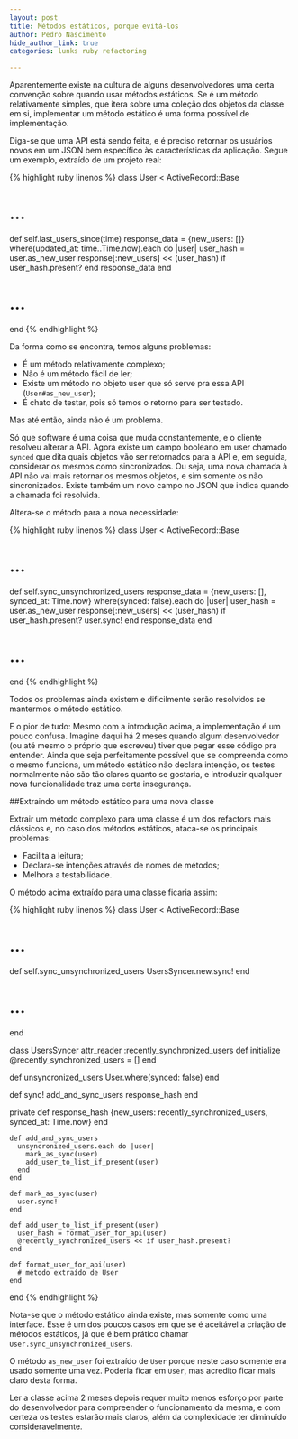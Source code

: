 ```yaml
---
layout: post
title: Métodos estáticos, porque evitá-los
author: Pedro Nascimento
hide_author_link: true
categories: lunks ruby refactoring

---
```



Aparentemente existe na cultura de alguns desenvolvedores uma certa convenção sobre quando usar métodos estáticos. Se é um método relativamente simples, que itera sobre uma coleção dos objetos da classe em si, implementar um método estático é uma forma possível de implementação.

Diga-se que uma API está sendo feita, e é preciso retornar os usuários novos em um JSON bem específico às características da aplicação. Segue um exemplo, extraído de um projeto real:
<!--more-->

{% highlight ruby linenos %}
class User < ActiveRecord::Base
  # ...
  def self.last_users_since(time)
    response_data = {new_users: []}
    where(updated_at: time..Time.now).each do |user|
      user_hash = user.as_new_user
      response[:new_users] << (user_hash) if user_hash.present?
    end
    response_data
  end
  # ...
end
{% endhighlight %}

Da forma como se encontra, temos alguns problemas:

* É um método relativamente complexo;
* Não é um método fácil de ler;
* Existe um método no objeto user que só serve pra essa API (`User#as_new_user`);
* É chato de testar, pois só temos o retorno para ser testado.

Mas até então, ainda não é um problema.

Só que software é uma coisa que muda constantemente, e o cliente resolveu alterar a API. Agora existe um campo booleano em user chamado `synced` que dita quais objetos vão ser retornados para a API e, em seguida, considerar os mesmos como sincronizados. Ou seja, uma nova chamada à API não vai mais retornar os mesmos objetos, e sim somente os não sincronizados. Existe também um novo campo no JSON que indica quando a chamada foi resolvida.

Altera-se o método para a nova necessidade:

{% highlight ruby linenos %}
class User < ActiveRecord::Base
  # ...
  def self.sync_unsynchronized_users
    response_data = {new_users: [], synced_at: Time.now}
    where(synced: false).each do |user|
      user_hash = user.as_new_user
      response[:new_users] << (user_hash) if user_hash.present?
      user.sync!
    end
    response_data
  end
  # ...
end
{% endhighlight %}

Todos os problemas ainda existem e dificilmente serão resolvidos se mantermos o método estático.

E o pior de tudo: Mesmo com a introdução acima, a implementação é um pouco confusa. Imagine daqui há 2 meses quando algum desenvolvedor (ou até mesmo o próprio que escreveu) tiver que pegar esse código pra entender. Ainda que seja perfeitamente possível que se compreenda como o mesmo funciona, um método estático não declara intenção, os testes normalmente não são tão claros quanto se gostaria, e introduzir qualquer nova funcionalidade traz uma certa insegurança.

##Extraindo um método estático para uma nova classe

Extrair um método complexo para uma classe é um dos refactors mais clássicos e, no caso dos métodos estáticos, ataca-se os principais problemas:

* Facilita a leitura;
* Declara-se intenções através de nomes de métodos;
* Melhora a testabilidade.

O método acima extraído para uma classe ficaria assim:

{% highlight ruby linenos %}
class User < ActiveRecord::Base
  # ...
  def self.sync_unsynchronized_users
    UsersSyncer.new.sync!
  end
  # ...
end

class UsersSyncer
  attr_reader :recently_synchronized_users
  def initialize
    @recently_synchronized_users = []
  end

  def unsyncronized_users
    User.where(synced: false)
  end

  def sync!
    add_and_sync_users
    response_hash
  end

  private
    def response_hash
      {new_users: recently_synchronized_users, synced_at: Time.now}
    end

    def add_and_sync_users
      unsyncronized_users.each do |user|
        mark_as_sync(user)
        add_user_to_list_if_present(user)
      end
    end

    def mark_as_sync(user)
      user.sync!
    end

    def add_user_to_list_if_present(user)
      user_hash = format_user_for_api(user)
      @recently_synchronized_users << if user_hash.present?
    end

    def format_user_for_api(user)
      # método extraído de User
    end
end
{% endhighlight %}

Nota-se que o método estático ainda existe, mas somente como uma interface. Esse é um dos poucos casos em que se é aceitável a criação de métodos estáticos, já que é bem prático chamar `User.sync_unsynchronized_users`.

O método `as_new_user` foi extraído de `User` porque neste caso somente
era usado somente uma vez. Poderia ficar em `User`, mas acredito ficar
mais claro desta forma.

Ler a classe acima 2 meses depois requer muito menos esforço por parte do desenvolvedor para compreender o funcionamento da mesma, e com certeza os testes estarão mais claros, além da complexidade ter diminuído consideravelmente.
